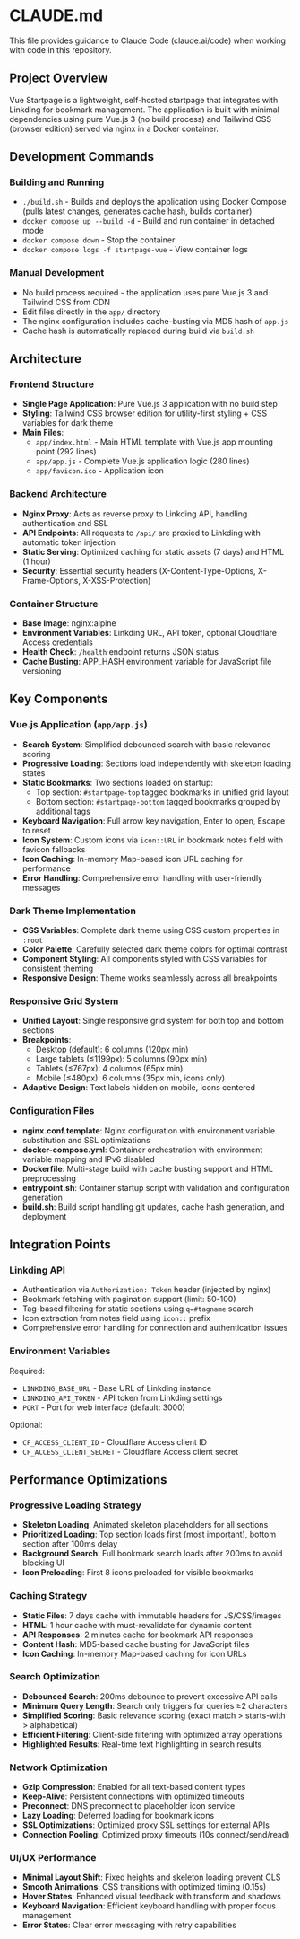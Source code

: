 # CLAUDE.md

This file provides guidance to Claude Code (claude.ai/code) when working with code in this repository.

## Project Overview

Vue Startpage is a lightweight, self-hosted startpage that integrates with Linkding for bookmark management. The application is built with minimal dependencies using pure Vue.js 3 (no build process) and Tailwind CSS (browser edition) served via nginx in a Docker container.

## Development Commands

### Building and Running
- `./build.sh` - Builds and deploys the application using Docker Compose (pulls latest changes, generates cache hash, builds container)
- `docker compose up --build -d` - Build and run container in detached mode
- `docker compose down` - Stop the container
- `docker compose logs -f startpage-vue` - View container logs

### Manual Development
- No build process required - the application uses pure Vue.js 3 and Tailwind CSS from CDN
- Edit files directly in the `app/` directory
- The nginx configuration includes cache-busting via MD5 hash of `app.js`
- Cache hash is automatically replaced during build via `build.sh`

## Architecture

### Frontend Structure
- **Single Page Application**: Pure Vue.js 3 application with no build step
- **Styling**: Tailwind CSS browser edition for utility-first styling + CSS variables for dark theme
- **Main Files**:
  - `app/index.html` - Main HTML template with Vue.js app mounting point (292 lines)
  - `app/app.js` - Complete Vue.js application logic (280 lines)
  - `app/favicon.ico` - Application icon

### Backend Architecture
- **Nginx Proxy**: Acts as reverse proxy to Linkding API, handling authentication and SSL
- **API Endpoints**: All requests to `/api/` are proxied to Linkding with automatic token injection
- **Static Serving**: Optimized caching for static assets (7 days) and HTML (1 hour)
- **Security**: Essential security headers (X-Content-Type-Options, X-Frame-Options, X-XSS-Protection)

### Container Structure
- **Base Image**: nginx:alpine
- **Environment Variables**: Linkding URL, API token, optional Cloudflare Access credentials
- **Health Check**: `/health` endpoint returns JSON status
- **Cache Busting**: APP_HASH environment variable for JavaScript file versioning

## Key Components

### Vue.js Application (`app/app.js`)
- **Search System**: Simplified debounced search with basic relevance scoring
- **Progressive Loading**: Sections load independently with skeleton loading states
- **Static Bookmarks**: Two sections loaded on startup:
  - Top section: `#startpage-top` tagged bookmarks in unified grid layout
  - Bottom section: `#startpage-bottom` tagged bookmarks grouped by additional tags
- **Keyboard Navigation**: Full arrow key navigation, Enter to open, Escape to reset
- **Icon System**: Custom icons via `icon::URL` in bookmark notes field with favicon fallbacks
- **Icon Caching**: In-memory Map-based icon URL caching for performance
- **Error Handling**: Comprehensive error handling with user-friendly messages

### Dark Theme Implementation
- **CSS Variables**: Complete dark theme using CSS custom properties in `:root`
- **Color Palette**: Carefully selected dark theme colors for optimal contrast
- **Component Styling**: All components styled with CSS variables for consistent theming
- **Responsive Design**: Theme works seamlessly across all breakpoints

### Responsive Grid System
- **Unified Layout**: Single responsive grid system for both top and bottom sections
- **Breakpoints**: 
  - Desktop (default): 6 columns (120px min)
  - Large tablets (≤1199px): 5 columns (90px min)
  - Tablets (≤767px): 4 columns (65px min)
  - Mobile (≤480px): 6 columns (35px min, icons only)
- **Adaptive Design**: Text labels hidden on mobile, icons centered

### Configuration Files
- **nginx.conf.template**: Nginx configuration with environment variable substitution and SSL optimizations
- **docker-compose.yml**: Container orchestration with environment variable mapping and IPv6 disabled
- **Dockerfile**: Multi-stage build with cache busting support and HTML preprocessing
- **entrypoint.sh**: Container startup script with validation and configuration generation
- **build.sh**: Build script handling git updates, cache hash generation, and deployment

## Integration Points

### Linkding API
- Authentication via `Authorization: Token` header (injected by nginx)
- Bookmark fetching with pagination support (limit: 50-100)
- Tag-based filtering for static sections using `q=#tagname` search
- Icon extraction from notes field using `icon::` prefix
- Comprehensive error handling for connection and authentication issues

### Environment Variables
Required:
- `LINKDING_BASE_URL` - Base URL of Linkding instance
- `LINKDING_API_TOKEN` - API token from Linkding settings
- `PORT` - Port for web interface (default: 3000)

Optional:
- `CF_ACCESS_CLIENT_ID` - Cloudflare Access client ID
- `CF_ACCESS_CLIENT_SECRET` - Cloudflare Access client secret

## Performance Optimizations

### Progressive Loading Strategy
- **Skeleton Loading**: Animated skeleton placeholders for all sections
- **Prioritized Loading**: Top section loads first (most important), bottom section after 100ms delay
- **Background Search**: Full bookmark search loads after 200ms to avoid blocking UI
- **Icon Preloading**: First 8 icons preloaded for visible bookmarks

### Caching Strategy
- **Static Files**: 7 days cache with immutable headers for JS/CSS/images
- **HTML**: 1 hour cache with must-revalidate for dynamic content
- **API Responses**: 2 minutes cache for bookmark API responses
- **Content Hash**: MD5-based cache busting for JavaScript files
- **Icon Caching**: In-memory Map-based caching for icon URLs

### Search Optimization
- **Debounced Search**: 200ms debounce to prevent excessive API calls
- **Minimum Query Length**: Search only triggers for queries ≥2 characters
- **Simplified Scoring**: Basic relevance scoring (exact match > starts-with > alphabetical)
- **Efficient Filtering**: Client-side filtering with optimized array operations
- **Highlighted Results**: Real-time text highlighting in search results

### Network Optimization
- **Gzip Compression**: Enabled for all text-based content types
- **Keep-Alive**: Persistent connections with optimized timeouts
- **Preconnect**: DNS preconnect to placeholder icon service
- **Lazy Loading**: Deferred loading for bookmark icons
- **SSL Optimizations**: Optimized proxy SSL settings for external APIs
- **Connection Pooling**: Optimized proxy timeouts (10s connect/send/read)

### UI/UX Performance
- **Minimal Layout Shift**: Fixed heights and skeleton loading prevent CLS
- **Smooth Animations**: CSS transitions with optimized timing (0.15s)
- **Hover States**: Enhanced visual feedback with transform and shadows
- **Keyboard Navigation**: Efficient keyboard handling with proper focus management
- **Error States**: Clear error messaging with retry capabilities